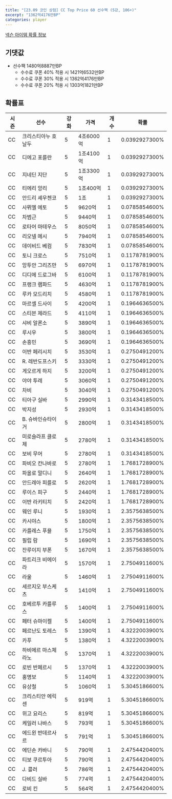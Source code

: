 ```yaml
---
title: "[23.09 코인 상점] CC Top Price 60 선수팩 (5강, 106+)"
excerpt: "1362억4176만BP"
categories: player
---
```

[넥슨 아이템 확률 정보](http://iteminfo.nexon.com/probability/fo4?sn=7383)

## 기댓값
  - 선수팩 1480억8887만BP
    - 수수료 쿠폰 40% 적용 시 1421억6532만BP
    - 수수료 쿠폰 30% 적용 시 1362억4176만BP
    - 수수료 쿠폰 20% 적용 시 1303억1821만BP


## 확률표

|시즌|선수|강화|가격|개수|확률|
|---|---|---|---|---|---|
|CC|크리스티아누 호날두|5|4조6000억|1|0.0392927300%|
|CC|디에고 포를란|5|1조4100억|1|0.0392927300%|
|CC|지네딘 지단|5|1조3300억|1|0.0392927300%|
|CC|티에리 앙리|5|1조400억|1|0.0392927300%|
|CC|안드리 셰우첸코|5|1조|1|0.0392927300%|
|CC|사뮈엘 에토|5|9620억|1|0.0785854600%|
|CC|차범근|5|9440억|1|0.0785854600%|
|CC|로타어 마테우스|5|8050억|1|0.0785854600%|
|CC|리오넬 메시|5|7940억|1|0.0785854600%|
|CC|데이비드 베컴|5|7830억|1|0.0785854600%|
|CC|토니 크로스|5|7510억|1|0.1178781900%|
|CC|앙투안 그리즈만|5|6970억|1|0.1178781900%|
|CC|디디에 드로그바|5|6100억|1|0.1178781900%|
|CC|프랭크 램파드|5|4630억|1|0.1178781900%|
|CC|루카 모드리치|5|4580억|1|0.1178781900%|
|CC|마르셀 드사이|5|4200억|1|0.1964636500%|
|CC|스티븐 제라드|5|4110억|1|0.1964636500%|
|CC|샤비 알론소|5|3890억|1|0.1964636500%|
|CC|루시우|5|3800억|1|0.1964636500%|
|CC|손흥민|5|3690억|1|0.1964636500%|
|CC|이반 페리시치|5|3530억|1|0.2750491200%|
|CC|R. 레반도프스키|5|3330억|1|0.2750491200%|
|CC|게오르게 하지|5|3200억|1|0.2750491200%|
|CC|야야 투레|5|3060억|1|0.2750491200%|
|CC|차비|5|3040억|1|0.2750491200%|
|CC|티아구 실바|5|2990억|1|0.3143418500%|
|CC|박지성|5|2930억|1|0.3143418500%|
|CC|B. 슈바인슈타이거|5|2800억|1|0.3143418500%|
|CC|미로슬라프 클로제|5|2780억|1|0.3143418500%|
|CC|보비 무어|5|2780억|1|0.3143418500%|
|CC|파비오 칸나바로|5|2780억|1|1.7681728900%|
|CC|파올로 말디니|5|2640억|1|1.7681728900%|
|CC|안드레아 피를로|5|2620억|1|1.7681728900%|
|CC|루이스 피구|5|2440억|1|1.7681728900%|
|CC|이반 라키티치|5|2420억|1|1.7681728900%|
|CC|웨인 루니|5|1930억|1|2.3575638500%|
|CC|카시야스|5|1800억|1|2.3575638500%|
|CC|카를레스 푸욜|5|1750억|1|2.3575638500%|
|CC|필립 람|5|1690억|1|2.3575638500%|
|CC|잔루이지 부폰|5|1670억|1|2.3575638500%|
|CC|파트리크 비에이라|5|1570억|1|2.7504911600%|
|CC|라울|5|1460억|1|2.7504911600%|
|CC|세르지오 부스케츠|5|1410억|1|2.7504911600%|
|CC|호베르투 카를루스|5|1400억|1|2.7504911600%|
|CC|페터 슈마이켈|5|1400억|1|2.7504911600%|
|CC|페르난도 토레스|5|1390억|1|4.3222003900%|
|CC|카푸|5|1380억|1|4.3222003900%|
|CC|하비에르 마스체라노|5|1370억|1|4.3222003900%|
|CC|로빈 반페르시|5|1370억|1|4.3222003900%|
|CC|홍명보|5|1140억|1|4.3222003900%|
|CC|유상철|5|1060억|1|5.3045186600%|
|CC|크리스티안 에릭센|5|919억|1|5.3045186600%|
|CC|위고 요리스|5|819억|1|5.3045186600%|
|CC|케일러 나바스|5|793억|1|5.3045186600%|
|CC|에드윈 반데르사르|5|791억|1|5.3045186600%|
|CC|에딘손 카바니|5|790억|1|2.4754420400%|
|CC|티보 쿠르투아|5|790억|1|2.4754420400%|
|CC|J. 콜러|5|786억|1|2.4754420400%|
|CC|다비드 실바|5|774억|1|2.4754420400%|
|CC|로비 킨|5|564억|1|2.4754420400%|
